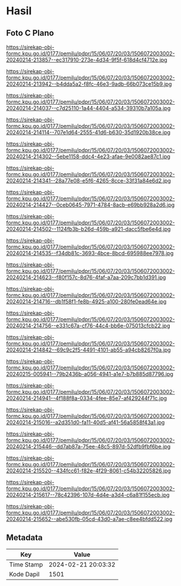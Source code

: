 # Hasil

## Foto C Plano

https://sirekap-obj-formc.kpu.go.id/0177/pemilu/pdpr/15/06/07/20/03/1506072003002-20240214-213857--ec317910-273e-4d34-9f5f-618d4cf4712e.jpg

https://sirekap-obj-formc.kpu.go.id/0177/pemilu/pdpr/15/06/07/20/03/1506072003002-20240214-213942--b4dda5a2-f8fc-46e3-9adb-66b073ce15b9.jpg

https://sirekap-obj-formc.kpu.go.id/0177/pemilu/pdpr/15/06/07/20/03/1506072003002-20240214-214037--c7d25110-1a44-4404-a534-39310b7a105a.jpg

https://sirekap-obj-formc.kpu.go.id/0177/pemilu/pdpr/15/06/07/20/03/1506072003002-20240214-214114--707e1d64-2555-41d6-b630-35d1920b38ce.jpg

https://sirekap-obj-formc.kpu.go.id/0177/pemilu/pdpr/15/06/07/20/03/1506072003002-20240214-214302--5ebe1158-ddc4-4e23-afae-9e0082ae87c1.jpg

https://sirekap-obj-formc.kpu.go.id/0177/pemilu/pdpr/15/06/07/20/03/1506072003002-20240214-214341--28a77e08-e5f6-4265-8cce-33f31a84e6d2.jpg

https://sirekap-obj-formc.kpu.go.id/0177/pemilu/pdpr/15/06/07/20/03/1506072003002-20240214-214427--0ceb0645-7971-4784-8acb-e69bb928a2d6.jpg

https://sirekap-obj-formc.kpu.go.id/0177/pemilu/pdpr/15/06/07/20/03/1506072003002-20240214-214502--1124fb3b-b26d-459b-a921-dacc5fbe6e4d.jpg

https://sirekap-obj-formc.kpu.go.id/0177/pemilu/pdpr/15/06/07/20/03/1506072003002-20240214-214535--f34db81c-3693-4bce-8bcd-695988ee7978.jpg

https://sirekap-obj-formc.kpu.go.id/0177/pemilu/pdpr/15/06/07/20/03/1506072003002-20240214-214623--f80f157c-8d76-4faf-a7aa-209c7bb1d391.jpg

https://sirekap-obj-formc.kpu.go.id/0177/pemilu/pdpr/15/06/07/20/03/1506072003002-20240214-214716--db1f58f1-fe8b-4925-a100-280fe0ead64e.jpg

https://sirekap-obj-formc.kpu.go.id/0177/pemilu/pdpr/15/06/07/20/03/1506072003002-20240214-214756--e331c67a-cf76-44c4-bb6e-075013cfcb22.jpg

https://sirekap-obj-formc.kpu.go.id/0177/pemilu/pdpr/15/06/07/20/03/1506072003002-20240214-214842--69c9c2f5-4491-4101-ab55-a94cb8267f0a.jpg

https://sirekap-obj-formc.kpu.go.id/0177/pemilu/pdpr/15/06/07/20/03/1506072003002-20240215-005941--79b2436b-a056-4941-a1e7-b7b885d87796.jpg

https://sirekap-obj-formc.kpu.go.id/0177/pemilu/pdpr/15/06/07/20/03/1506072003002-20240214-214941--4f188f8a-0334-4fee-85e7-af429244f71c.jpg

https://sirekap-obj-formc.kpu.go.id/0177/pemilu/pdpr/15/06/07/20/03/1506072003002-20240214-215016--a2d351d0-fa11-40d5-af41-56a5858f43a1.jpg

https://sirekap-obj-formc.kpu.go.id/0177/pemilu/pdpr/15/06/07/20/03/1506072003002-20240214-215446--dd7ab87a-75ee-48c5-897d-52dfb9fbf6be.jpg

https://sirekap-obj-formc.kpu.go.id/0177/pemilu/pdpr/15/06/07/20/03/1506072003002-20240214-215520--434fcc61-f82e-4f29-8061-c54b32205826.jpg

https://sirekap-obj-formc.kpu.go.id/0177/pemilu/pdpr/15/06/07/20/03/1506072003002-20240214-215617--78c42396-107d-4d4e-a3d4-c6a81f155ecb.jpg

https://sirekap-obj-formc.kpu.go.id/0177/pemilu/pdpr/15/06/07/20/03/1506072003002-20240214-215652--abe530fb-05cd-43d0-a7ae-c8ee4bfdd522.jpg


## Metadata

| Key        | Value               |
| ---------- | ------------------- |
| Time Stamp | 2024-02-21 20:03:32 |
| Kode Dapil | 1501                |




